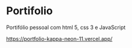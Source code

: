 # Portifolio
 Portifólio pessoal com html 5, css 3 e JavaScript

https://portfolio-kappa-neon-11.vercel.app/
